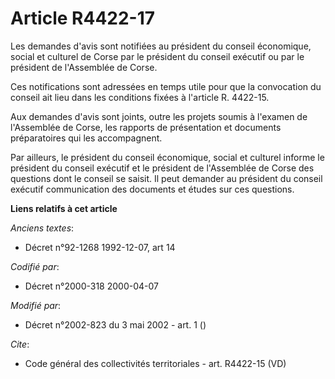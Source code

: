 # Article R4422-17

Les demandes d'avis sont notifiées au président du conseil économique, social et culturel de Corse par le président du
conseil exécutif ou par le président de l'Assemblée de Corse. 

Ces notifications sont adressées en temps utile pour que la convocation du conseil ait lieu dans les conditions fixées à
l'article R. 4422-15. 

Aux demandes d'avis sont joints, outre les projets soumis à l'examen de l'Assemblée de Corse, les rapports de présentation et
documents préparatoires qui les accompagnent. 

Par ailleurs, le président du conseil économique, social et culturel informe le président du conseil exécutif et le président
de l'Assemblée de Corse des questions dont le conseil se saisit. Il peut demander au président du conseil exécutif
communication des documents et études sur ces questions.

**Liens relatifs à cet article**

_Anciens textes_:

  - Décret n°92-1268 1992-12-07, art 14

_Codifié par_:

  - Décret n°2000-318 2000-04-07

_Modifié par_:

  - Décret n°2002-823 du 3 mai 2002 - art. 1 ()

_Cite_:

  - Code général des collectivités territoriales - art. R4422-15 (VD)
